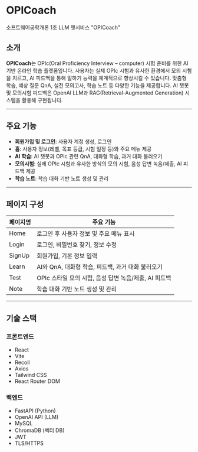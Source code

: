 # OPICoach
소프트웨어공학개론 1조 LLM 챗서비스 "OPICoach"

## 소개

**OPICoach**는 OPIc(Oral Proficiency Interview – computer) 시험 준비를 위한 AI 기반 온라인 학습 플랫폼입니다. 사용자는 실제 OPIc 시험과 유사한 환경에서 모의 시험을 치르고, AI 피드백을 통해 말하기 능력을 체계적으로 향상시킬 수 있습니다. 맞춤형 학습, 예상 질문 QnA, 실전 모의고사, 학습 노트 등 다양한 기능을 제공합니다. AI 챗봇 및 모의시험 피드백은 OpenAI LLM과 RAG(Retrieval-Augmented Generation) 시스템을 활용해 구현됩니다.

---

## 주요 기능

- **회원가입 및 로그인**: 사용자 계정 생성, 로그인
- **홈**: 사용자 정보(레벨, 목표 등급, 시험 일정 등)와 주요 메뉴 제공
- **AI 학습**: AI 챗봇과 OPIc 관련 QnA, 대화형 학습, 과거 대화 불러오기
- **모의시험**: 실제 OPIc 시험과 유사한 방식의 모의 시험, 음성 답변 녹음/제출, AI 피드백 제공
- **학습 노트**: 학습 대화 기반 노트 생성 및 관리

---

## 페이지 구성

| 페이지명 | 주요 기능 |
| --- | --- |
| Home | 로그인 후 사용자 정보 및 주요 메뉴 표시 |
| Login | 로그인, 비밀번호 찾기, 정보 수정 |
| SignUp | 회원가입, 기본 정보 입력 |
| Learn | AI와 QnA, 대화형 학습, 피드백, 과거 대화 불러오기 |
| Test | OPIc 스타일 모의 시험, 음성 답변 녹음/제출, AI 피드백 |
| Note | 학습 대화 기반 노트 생성 및 관리 |

---

## 기술 스택

### 프론트엔드

- React
- Vite
- Recoil
- Axios
- Tailwind CSS
- React Router DOM

### 백엔드

- FastAPI (Python)
- OpenAI API (LLM)
- MySQL
- ChromaDB (벡터 DB)
- JWT
- TLS/HTTPS

